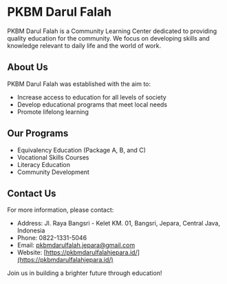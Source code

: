 # PKBM Darul Falah

PKBM Darul Falah is a Community Learning Center dedicated to providing quality education for the community. We focus on developing skills and knowledge relevant to daily life and the world of work.

## About Us

PKBM Darul Falah was established with the aim to:
- Increase access to education for all levels of society
- Develop educational programs that meet local needs
- Promote lifelong learning

## Our Programs

- Equivalency Education (Package A, B, and C)
- Vocational Skills Courses
- Literacy Education
- Community Development

## Contact Us

For more information, please contact:
- Address: Jl. Raya Bangsri - Kelet KM. 01, Bangsri, Jepara, Central Java, Indonesia
- Phone: 0822-1331-5046
- Email: pkbmdarulfalah.jepara@gmail.com
- Website: [https://pkbmdarulfalahjepara.id/](https://pkbmdarulfalahjepara.id/)

Join us in building a brighter future through education!